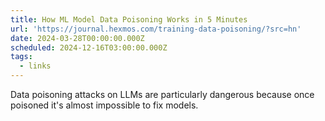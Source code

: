 ```yaml
---
title: How ML Model Data Poisoning Works in 5 Minutes
url: 'https://journal.hexmos.com/training-data-poisoning/?src=hn'
date: 2024-03-28T00:00:00.000Z
scheduled: 2024-12-16T03:00:00.000Z
tags:
  - links
---
```


Data poisoning attacks on LLMs are particularly dangerous because once poisoned it's almost impossible to fix models.
